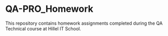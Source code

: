 # QA-PRO_Homework
This repository contains homework assignments completed during the QA Technical course at Hillel IT School.
